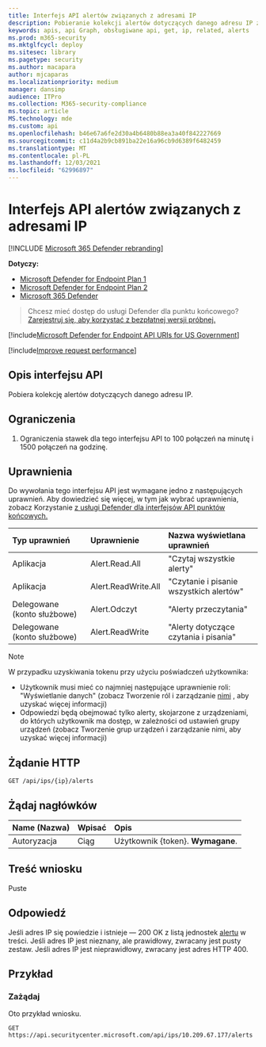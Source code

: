 ```yaml
---
title: Interfejs API alertów związanych z adresami IP
description: Pobieranie kolekcji alertów dotyczących danego adresu IP za pomocą programu Microsoft Defender for Endpoint
keywords: apis, api Graph, obsługiwane api, get, ip, related, alerts
ms.prod: m365-security
ms.mktglfcycl: deploy
ms.sitesec: library
ms.pagetype: security
ms.author: macapara
author: mjcaparas
ms.localizationpriority: medium
manager: dansimp
audience: ITPro
ms.collection: M365-security-compliance
ms.topic: article
MS.technology: mde
ms.custom: api
ms.openlocfilehash: b46e67a6fe2d30a4b6480b88ea3a40f842227669
ms.sourcegitcommit: c11d4a2b9cb891ba22e16a96cb9d6389f6482459
ms.translationtype: MT
ms.contentlocale: pl-PL
ms.lasthandoff: 12/03/2021
ms.locfileid: "62996897"
---
```

# <a name="get-ip-related-alerts-api"></a>Interfejs API alertów związanych z adresami IP

[!INCLUDE [Microsoft 365 Defender rebranding](../../includes/microsoft-defender.md)]

**Dotyczy:**
- [Microsoft Defender for Endpoint Plan 1](https://go.microsoft.com/fwlink/?linkid=2154037)
- [Microsoft Defender for Endpoint Plan 2](https://go.microsoft.com/fwlink/?linkid=2154037)
- [Microsoft 365 Defender](https://go.microsoft.com/fwlink/?linkid=2118804)

> Chcesz mieć dostęp do usługi Defender dla punktu końcowego? [Zarejestruj się, aby korzystać z bezpłatnej wersji próbnej.](https://signup.microsoft.com/create-account/signup?products=7f379fee-c4f9-4278-b0a1-e4c8c2fcdf7e&ru=https://aka.ms/MDEp2OpenTrial?ocid=docs-wdatp-exposedapis-abovefoldlink)

[!include[Microsoft Defender for Endpoint API URIs for US Government](../../includes/microsoft-defender-api-usgov.md)]

[!include[Improve request performance](../../includes/improve-request-performance.md)]

## <a name="api-description"></a>Opis interfejsu API
Pobiera kolekcję alertów dotyczących danego adresu IP.


## <a name="limitations"></a>Ograniczenia
1. Ograniczenia stawek dla tego interfejsu API to 100 połączeń na minutę i 1500 połączeń na godzinę.


## <a name="permissions"></a>Uprawnienia

Do wywołania tego interfejsu API jest wymagane jedno z następujących uprawnień. Aby dowiedzieć się więcej, w tym jak wybrać uprawnienia, zobacz Korzystanie [z usługi Defender dla interfejsów API punktów końcowych.](apis-intro.md)

Typ uprawnień|Uprawnienie|Nazwa wyświetlana uprawnień
:---|:---|:---
Aplikacja|Alert.Read.All|"Czytaj wszystkie alerty"
Aplikacja|Alert.ReadWrite.All|"Czytanie i pisanie wszystkich alertów"
Delegowane (konto służbowe) | Alert.Odczyt | "Alerty przeczytania"
Delegowane (konto służbowe) | Alert.ReadWrite | "Alerty dotyczące czytania i pisania"

> [!NOTE]
> W przypadku uzyskiwania tokenu przy użyciu poświadczeń użytkownika:
>
> - Użytkownik musi mieć co najmniej następujące uprawnienie roli: "Wyświetlanie danych" (zobacz Tworzenie ról i zarządzanie [nimi](user-roles.md) , aby uzyskać więcej informacji)
> - Odpowiedzi będą obejmować tylko alerty, skojarzone z urządzeniami, do których użytkownik ma dostęp, w zależności od ustawień grupy urządzeń ([](machine-groups.md)zobacz Tworzenie grup urządzeń i zarządzanie nimi, aby uzyskać więcej informacji)

## <a name="http-request"></a>Żądanie HTTP

```http
GET /api/ips/{ip}/alerts
```

## <a name="request-headers"></a>Żądaj nagłówków

Name (Nazwa)|Wpisać|Opis
:---|:---|:---
Autoryzacja | Ciąg | Użytkownik {token}. **Wymagane**.

## <a name="request-body"></a>Treść wniosku

Puste

## <a name="response"></a>Odpowiedź

Jeśli adres IP się powiedzie i istnieje — 200 OK z listą jednostek [alertu](alerts.md) w treści. Jeśli adres IP jest nieznany, ale prawidłowy, zwracany jest pusty zestaw.
Jeśli adres IP jest nieprawidłowy, zwracany jest adres HTTP 400.

## <a name="example"></a>Przykład

### <a name="request"></a>Zażądaj

Oto przykład wniosku.

```http
GET https://api.securitycenter.microsoft.com/api/ips/10.209.67.177/alerts
```
